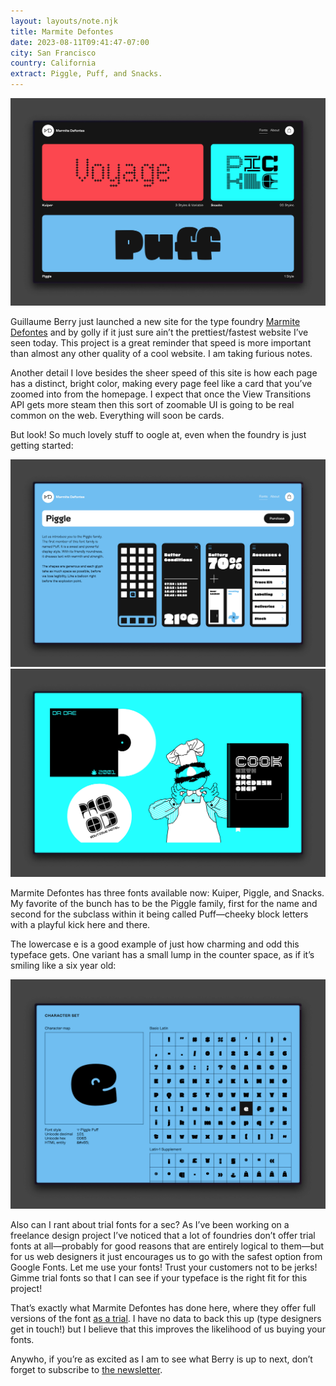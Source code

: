 ```yaml
---
layout: layouts/note.njk
title: Marmite Defontes
date: 2023-08-11T09:41:47-07:00
city: San Francisco
country: California
extract: Piggle, Puff, and Snacks.
---
```


![A screenshot of the Marmite Defontes homepage](/images/marmite-1.webp)

Guillaume Berry just launched a new site for the type foundry [Marmite Defontes](https://marmitedefontes.com/) and by golly if it just sure ain’t the prettiest/fastest website I’ve seen today. This project is a great reminder that speed is more important than almost any other quality of a cool website. I am taking furious notes.

Another detail I love besides the sheer speed of this site is how each page has a distinct, bright color, making every page feel like a card that you’ve zoomed into from the homepage. I expect that once the View Transitions API gets more steam then this sort of zoomable UI is going to be real common on the web. Everything will soon be cards.

But look! So much lovely stuff to oogle at, even when the foundry is just getting started:

![A screenshot of the Marmite Defontes website](/images/marmite-2.webp)
![A screenshot of the Marmite Defontes website](/images/marmite-3.webp)

Marmite Defontes has three fonts available now: Kuiper, Piggle, and Snacks. My favorite of the bunch has to be the Piggle family, first for the name and second for the subclass within it being called Puff—cheeky block letters with a playful kick here and there.

The lowercase e is a good example of just how charming and odd this typeface gets. One variant has a small lump in the counter space, as if it’s smiling like a six year old:

![A screenshot of the Marmite Defontes website](/images/marmite-4.webp)

Also can I rant about trial fonts for a sec? As I’ve been working on a freelance design project I’ve noticed that a lot of foundries don’t offer trial fonts at all—probably for good reasons that are entirely logical to them—but for us web designers it just encourages us to go with the safest option from Google Fonts. Let me use your fonts! Trust your customers not to be jerks! Gimme trial fonts so that I can see if your typeface is the right fit for this project!

That’s exactly what Marmite Defontes has done here, where they offer full versions of the font [as a trial](https://marmitedefontes.com/information/trial-fonts). I have no data to back this up (type designers get in touch!) but I believe that this improves the likelihood of us buying your fonts.

Anywho, if you’re as excited as I am to see what Berry is up to next, don’t forget to subscribe to [the newsletter](https://marmitedefontes.substack.com/).
